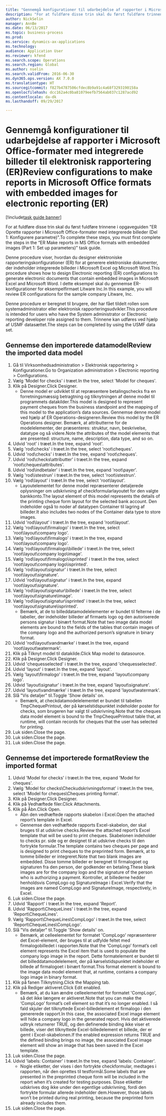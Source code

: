 ```yaml
--- 
title: "Gennemgå konfigurationer til udarbejdelse af rapporter i Microsoft Office-formater med integrerede billeder til elektronisk rapportering (ER)"
description: "For at fuldføre disse trin skal du først fuldføre trinnene i opgaveguiden \"ER Oprette rapporter i Microsoft Office-formater med integrerede billeder (Del 1 - Konfigurere parametre)\"."
author: NickSelin
manager: AnnBe
ms.date: 06/13/2017
ms.topic: business-process
ms.prod: 
ms.service: dynamics-ax-applications
ms.technology: 
audience: Application User
ms.reviewer: kfend
ms.search.scope: Operations
ms.search.region: Global
ms.author: nselin
ms.search.validFrom: 2016-06-30
ms.dyn365.ops.version: AX 7.0.0
ms.translationtype: HT
ms.sourcegitcommit: f827b4787506cfdec8b9a91c4a68f3293190158a
ms.openlocfilehash: dcc162a4c0ba81079eefb7564ab037c1287acd92
ms.contentlocale: da-dk
ms.lasthandoff: 09/29/2017

---
```

# <a name="review-configurations-to-make-reports-in-microsoft-office-formats-with-embedded-images-for-electronic-reporting-er"></a><span data-ttu-id="d6382-103">Gennemgå konfigurationer til udarbejdelse af rapporter i Microsoft Office-formater med integrerede billeder til elektronisk rapportering (ER)</span><span class="sxs-lookup"><span data-stu-id="d6382-103">Review configurations to make reports in Microsoft Office formats with embedded images for electronic reporting (ER)</span></span>

[!include[task guide banner](../../includes/task-guide-banner.md)]

<span data-ttu-id="d6382-104">For at fuldføre disse trin skal du først fuldføre trinnene i opgaveguiden "ER Oprette rapporter i Microsoft Office-formater med integrerede billeder (Del 1: Konfigurere parametre)".</span><span class="sxs-lookup"><span data-stu-id="d6382-104">To complete these steps, you must first complete the steps in the “ER Make reports in MS Office formats with embedded images (Part 1: Set up parameters)” task guide.</span></span>

<span data-ttu-id="d6382-105">Denne procedure viser, hvordan du designer elektroniske rapporteringskonfigurationer (ER) for at generere elektroniske dokumenter, der indeholder integrerede billeder i Microsoft Excel og Microsoft Word.</span><span class="sxs-lookup"><span data-stu-id="d6382-105">This procedure shows how to design Electronic reporting (ER) configurations to generate electronic documents that contain embedded images in Microsoft Excel and Microsoft Word.</span></span> <span data-ttu-id="d6382-106">I dette eksempel skal du gennemse ER-konfigurationer for eksempelfirmaet Litware Inc.</span><span class="sxs-lookup"><span data-stu-id="d6382-106">In this example, you will review ER configurations for the sample company Litware, Inc.</span></span> 

<span data-ttu-id="d6382-107">Denne procedure er beregnet til brugere, der har fået tildelt rollen som systemadministrator eller elektronisk rapporteringsudvikler.</span><span class="sxs-lookup"><span data-stu-id="d6382-107">This procedure is intended for users who have the System administrator or Electronic reporting developer role assigned to them.</span></span> <span data-ttu-id="d6382-108">Trinnene kan udføres ved hjælp af USMF datasættet.</span><span class="sxs-lookup"><span data-stu-id="d6382-108">The steps can be completed by using the USMF data set.</span></span>


## <a name="review-the-imported-data-model"></a><span data-ttu-id="d6382-109">Gennemse den importerede datamodel</span><span class="sxs-lookup"><span data-stu-id="d6382-109">Review the imported data model</span></span>
1. <span data-ttu-id="d6382-110">Gå til Virksomhedsadministration > Elektronisk rapportering > Konfigurationer.</span><span class="sxs-lookup"><span data-stu-id="d6382-110">Go to Organization administration > Electronic reporting > Configurations.</span></span>
2. <span data-ttu-id="d6382-111">Vælg 'Model for checks' i træet.</span><span class="sxs-lookup"><span data-stu-id="d6382-111">In the tree, select 'Model for cheques'.</span></span>
3. <span data-ttu-id="d6382-112">Klik på Designer.</span><span class="sxs-lookup"><span data-stu-id="d6382-112">Click Designer.</span></span>
    * <span data-ttu-id="d6382-113">Denne model er udviklet til at repræsentere betalingschecks fra en forretningsmæssig betragtning og tilknytningen af denne model til programmets datakilder.</span><span class="sxs-lookup"><span data-stu-id="d6382-113">This model is designed to represent payment cheques from the business standpoint and the mapping of this model to the application’s data sources.</span></span> <span data-ttu-id="d6382-114">Gennemse denne model ved hjælp af ER Operations-designeren.</span><span class="sxs-lookup"><span data-stu-id="d6382-114">Review this model by the ER Operations designer.</span></span> <span data-ttu-id="d6382-115">Bemærk, at attributterne for de modelelementer, der præsenteres: struktur, navn, beskrivelse, datatype og så videre.</span><span class="sxs-lookup"><span data-stu-id="d6382-115">Note the attributes of the model elements that are presented: structure, name, description, data type, and so on.</span></span>   
4. <span data-ttu-id="d6382-116">Udvid 'root' i træet.</span><span class="sxs-lookup"><span data-stu-id="d6382-116">In the tree, expand 'root'.</span></span>
5. <span data-ttu-id="d6382-117">Vælg 'rod\checks' i træet.</span><span class="sxs-lookup"><span data-stu-id="d6382-117">In the tree, select 'root\cheques'.</span></span>
6. <span data-ttu-id="d6382-118">Udvid 'rod\checks' i træet.</span><span class="sxs-lookup"><span data-stu-id="d6382-118">In the tree, expand 'root\cheques'.</span></span>
7. <span data-ttu-id="d6382-119">Udvid 'rod\checks\attributter' i træet.</span><span class="sxs-lookup"><span data-stu-id="d6382-119">In the tree, expand 'root\cheques\attributes'.</span></span>
8. <span data-ttu-id="d6382-120">Udvid 'rod\indbetaler' i træet.</span><span class="sxs-lookup"><span data-stu-id="d6382-120">In the tree, expand 'root\payer'.</span></span>
9. <span data-ttu-id="d6382-121">Vælg 'rod\istestrun' i træet.</span><span class="sxs-lookup"><span data-stu-id="d6382-121">In the tree, select 'root\istestrun'.</span></span>
10. <span data-ttu-id="d6382-122">Vælg 'rod\layout' i træet.</span><span class="sxs-lookup"><span data-stu-id="d6382-122">In the tree, select 'root\layout'.</span></span>
    * <span data-ttu-id="d6382-123">Layoutelementet for denne model repræsenterer detaljerede oplysninger om udskrivning af checkformularlayoutet for den valgte bankkonto.</span><span class="sxs-lookup"><span data-stu-id="d6382-123">The layout element of this model represents the details of the printing cheque form layout for the selected bank account.</span></span> <span data-ttu-id="d6382-124">Den indeholder også to noder af datatypen Container til lagring af billeder.</span><span class="sxs-lookup"><span data-stu-id="d6382-124">It also includes two nodes of the Container data type to store images.</span></span>   
11. <span data-ttu-id="d6382-125">Udvid 'rod\layout' i træet.</span><span class="sxs-lookup"><span data-stu-id="d6382-125">In the tree, expand 'root\layout'.</span></span>
12. <span data-ttu-id="d6382-126">Vælg 'rod\layout\firmalogo' i træet.</span><span class="sxs-lookup"><span data-stu-id="d6382-126">In the tree, select 'root\layout\company logo'.</span></span>
13. <span data-ttu-id="d6382-127">Vælg 'rod\layout\firmalogo' i træet.</span><span class="sxs-lookup"><span data-stu-id="d6382-127">In the tree, expand 'root\layout\company logo'.</span></span>
14. <span data-ttu-id="d6382-128">Vælg 'rod\layout\firmalogo\billede' i træet.</span><span class="sxs-lookup"><span data-stu-id="d6382-128">In the tree, select 'root\layout\company logo\image'.</span></span>
15. <span data-ttu-id="d6382-129">Vælg 'rod\layout\firmalogo\isprinted' i træet.</span><span class="sxs-lookup"><span data-stu-id="d6382-129">In the tree, select 'root\layout\company logo\isprinted'.</span></span>
16. <span data-ttu-id="d6382-130">Vælg 'rod\layout\signatur' i træet.</span><span class="sxs-lookup"><span data-stu-id="d6382-130">In the tree, select 'root\layout\signature'.</span></span>
17. <span data-ttu-id="d6382-131">Udvid 'rod\layout\signatur' i træet.</span><span class="sxs-lookup"><span data-stu-id="d6382-131">In the tree, expand 'root\layout\signature'.</span></span>
18. <span data-ttu-id="d6382-132">Vælg 'rod\layout\signatur\billede' i træet.</span><span class="sxs-lookup"><span data-stu-id="d6382-132">In the tree, select 'root\layout\signature\image'.</span></span>
19. <span data-ttu-id="d6382-133">Vælg 'rod\layout\signatur\isprinted' i træet.</span><span class="sxs-lookup"><span data-stu-id="d6382-133">In the tree, select 'root\layout\signature\isprinted'.</span></span>
    * <span data-ttu-id="d6382-134">Bemærk, at de to billeddatamodelelementer er bundet til felterne i de tabeller, der indeholder billeder af firmaets logo og den autoriserede persons signatur i binært format.</span><span class="sxs-lookup"><span data-stu-id="d6382-134">Note that two image data model elements are bound to the fields of the tables that contain images of the company logo and the authorized person’s signature in binary format.</span></span>  
20. <span data-ttu-id="d6382-135">Udvid 'rod\layout\vandmærke' i træet.</span><span class="sxs-lookup"><span data-stu-id="d6382-135">In the tree, expand 'root\layout\watermark'.</span></span>
21. <span data-ttu-id="d6382-136">Klik på Tilknyt model til datakilde.</span><span class="sxs-lookup"><span data-stu-id="d6382-136">Click Map model to datasource.</span></span>
22. <span data-ttu-id="d6382-137">Klik på Designer.</span><span class="sxs-lookup"><span data-stu-id="d6382-137">Click Designer.</span></span>
23. <span data-ttu-id="d6382-138">Udvid 'chequesselected' i træet.</span><span class="sxs-lookup"><span data-stu-id="d6382-138">In the tree, expand 'chequesselected'.</span></span>
24. <span data-ttu-id="d6382-139">Udvid 'layout' i træet.</span><span class="sxs-lookup"><span data-stu-id="d6382-139">In the tree, expand 'layout'.</span></span>
25. <span data-ttu-id="d6382-140">Vælg 'layout\firmalogo' i træet.</span><span class="sxs-lookup"><span data-stu-id="d6382-140">In the tree, expand 'layout\company logo'.</span></span>
26. <span data-ttu-id="d6382-141">Udvid 'layout\signatur' i træet.</span><span class="sxs-lookup"><span data-stu-id="d6382-141">In the tree, expand 'layout\signature'.</span></span>
27. <span data-ttu-id="d6382-142">Udvid 'layout\vandmærke' i træet.</span><span class="sxs-lookup"><span data-stu-id="d6382-142">In the tree, expand 'layout\watermark'.</span></span>
28. <span data-ttu-id="d6382-143">Slå "Vis detaljer" til.</span><span class="sxs-lookup"><span data-stu-id="d6382-143">Toggle 'Show details' on.</span></span>
    * <span data-ttu-id="d6382-144">Bemærk, at checkdatamodelelementet er bundet til tabellen TmpChequePrintout, der på kørselstidspunktet indeholder poster for checks, som brugeren har valgt til udskrivning.</span><span class="sxs-lookup"><span data-stu-id="d6382-144">Note that the cheques data model element is bound to the TmpChequePrintout table that, at runtime, will contain records for cheques that the user has selected for printing.</span></span>   
29. <span data-ttu-id="d6382-145">Luk siden.</span><span class="sxs-lookup"><span data-stu-id="d6382-145">Close the page.</span></span>
30. <span data-ttu-id="d6382-146">Luk siden.</span><span class="sxs-lookup"><span data-stu-id="d6382-146">Close the page.</span></span>
31. <span data-ttu-id="d6382-147">Luk siden.</span><span class="sxs-lookup"><span data-stu-id="d6382-147">Close the page.</span></span>

## <a name="review-the-imported-format"></a><span data-ttu-id="d6382-148">Gennemse det importerede format</span><span class="sxs-lookup"><span data-stu-id="d6382-148">Review the imported format</span></span>
1. <span data-ttu-id="d6382-149">Udvid 'Model for checks' i træet.</span><span class="sxs-lookup"><span data-stu-id="d6382-149">In the tree, expand 'Model for cheques'.</span></span>
2. <span data-ttu-id="d6382-150">Vælg 'Model for checks\Checkudskrivningsformat' i træet.</span><span class="sxs-lookup"><span data-stu-id="d6382-150">In the tree, select 'Model for cheques\Cheques printing format'.</span></span>
3. <span data-ttu-id="d6382-151">Klik på Designer.</span><span class="sxs-lookup"><span data-stu-id="d6382-151">Click Designer.</span></span>
4. <span data-ttu-id="d6382-152">Klik på Vedhæftede filer.</span><span class="sxs-lookup"><span data-stu-id="d6382-152">Click Attachments.</span></span>
5. <span data-ttu-id="d6382-153">Klik på Åbn.</span><span class="sxs-lookup"><span data-stu-id="d6382-153">Click Open.</span></span>
    * <span data-ttu-id="d6382-154">Åbn den vedhæftede rapports skabelon i Excel.</span><span class="sxs-lookup"><span data-stu-id="d6382-154">Open the attached report’s template in Excel.</span></span>  
    * <span data-ttu-id="d6382-155">Gennemse den vedhæftede rapports Excel-skabelon, der skal bruges til at udskrive checks.</span><span class="sxs-lookup"><span data-stu-id="d6382-155">Review the attached report’s Excel template that will be used to print cheques.</span></span> <span data-ttu-id="d6382-156">Skabelonen indeholder to checks pr. side og er designet til at udskrive checks til den fortrykte formular.</span><span class="sxs-lookup"><span data-stu-id="d6382-156">The template contains two cheques per page and is designed to print cheques to the preprinted form.</span></span> <span data-ttu-id="d6382-157">Bemærk, at to tomme billeder er integreret.</span><span class="sxs-lookup"><span data-stu-id="d6382-157">Note that two blank images are embedded.</span></span> <span data-ttu-id="d6382-158">Disse tomme billeder er beregnet til firmalogoet og signaturen fra den person, der godkender en betaling.</span><span class="sxs-lookup"><span data-stu-id="d6382-158">These blank images are for the company logo and the signature of the person who is authorizing a payment.</span></span> <span data-ttu-id="d6382-159">Kontroller, at billederne hedder henholdsvis CompLogo og SignatureImage i Excel.</span><span class="sxs-lookup"><span data-stu-id="d6382-159">Verify that the images are named CompLogo and SignatureImage, respectively, in Excel.</span></span>   
6. <span data-ttu-id="d6382-160">Luk siden.</span><span class="sxs-lookup"><span data-stu-id="d6382-160">Close the page.</span></span>
7. <span data-ttu-id="d6382-161">Udvid 'Rapport' i træet.</span><span class="sxs-lookup"><span data-stu-id="d6382-161">In the tree, expand 'Report'.</span></span>
8. <span data-ttu-id="d6382-162">Udvid 'Rapport\ChequeLines' i træet.</span><span class="sxs-lookup"><span data-stu-id="d6382-162">In the tree, expand 'Report\ChequeLines'.</span></span>
9. <span data-ttu-id="d6382-163">Vælg 'Rapport\ChequeLines\CompLogo' i træet.</span><span class="sxs-lookup"><span data-stu-id="d6382-163">In the tree, select 'Report\ChequeLines\CompLogo'.</span></span>
10. <span data-ttu-id="d6382-164">Slå "Vis detaljer" til.</span><span class="sxs-lookup"><span data-stu-id="d6382-164">Toggle 'Show details' on.</span></span>
    * <span data-ttu-id="d6382-165">Bemærk, at celleelementet for formatet 'CompLogo' repræsenterer det Excel-element, der bruges til at udfylde feltet med firmalogobilledet i rapporten.</span><span class="sxs-lookup"><span data-stu-id="d6382-165">Note that the ‘CompLogo’ format’s cell element represents the Excel item that is used to populate the company logo image in the report.</span></span> <span data-ttu-id="d6382-166">Dette formatelement er bundet til det billeddatamodelelement, der på kørselstidspunktet indeholder et billede af firmalogoet i binært format.</span><span class="sxs-lookup"><span data-stu-id="d6382-166">This format element is bound to the image data model element that, at runtime, contains a company logo image in binary format.</span></span>   
11. <span data-ttu-id="d6382-167">Klik på fanen Tilknytning.</span><span class="sxs-lookup"><span data-stu-id="d6382-167">Click the Mapping tab.</span></span>
12. <span data-ttu-id="d6382-168">Klik på Rediger aktiveret.</span><span class="sxs-lookup"><span data-stu-id="d6382-168">Click Edit enabled.</span></span>
    * <span data-ttu-id="d6382-169">Bemærk, at du kan ændre celleelementet for formatet 'CompLogo', så det ikke længere er aktiveret.</span><span class="sxs-lookup"><span data-stu-id="d6382-169">Note that you can make the ‘CompLogo’ format’s cell element so that it’s no longer enabled.</span></span> <span data-ttu-id="d6382-170">I så fald skjuler det tilknyttede Excel-billedelement et firmalogo i den genererede rapport.</span><span class="sxs-lookup"><span data-stu-id="d6382-170">In this case, the associated Excel image element will hide a company logo in the generated report.</span></span> <span data-ttu-id="d6382-171">Hvis det aktiverede udtryk returnerer TRUE, og den definerede binding ikke viser et billede, viser det tilknyttede Excel-billedelement et billede, der er gemt i Excel-skabelonen.</span><span class="sxs-lookup"><span data-stu-id="d6382-171">If the enabled expression returns TRUE and the defined binding brings no image, the associated Excel image element will show an image that has been saved in the Excel template.</span></span>   
13. <span data-ttu-id="d6382-172">Luk siden.</span><span class="sxs-lookup"><span data-stu-id="d6382-172">Close the page.</span></span>
14. <span data-ttu-id="d6382-173">Udvid 'labels: Container' i træet.</span><span class="sxs-lookup"><span data-stu-id="d6382-173">In the tree, expand 'labels: Container'.</span></span>
    * <span data-ttu-id="d6382-174">Nogle etiketter, der vises i den fortrykte checkformular, medtages i rapporten, når den oprettes til testformål.</span><span class="sxs-lookup"><span data-stu-id="d6382-174">Some labels that are presented in the preprinted cheque form will be included in the report when it’s created for testing purposes.</span></span> <span data-ttu-id="d6382-175">Disse etiketter udskrives dog ikke under den egentlige udskrivning, fordi den fortrykte formular allerede indeholder dem.</span><span class="sxs-lookup"><span data-stu-id="d6382-175">However, those labels won’t be printed during real printing, because the preprinted form already includes them.</span></span>  
15. <span data-ttu-id="d6382-176">Luk siden.</span><span class="sxs-lookup"><span data-stu-id="d6382-176">Close the page.</span></span>


